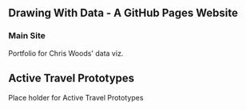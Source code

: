 ## Drawing With Data - A GitHub Pages Website

### Main Site

Portfolio for Chris Woods' data viz.

## Active Travel Prototypes
Place holder for Active Travel Prototypes
